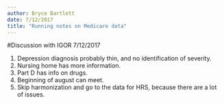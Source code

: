 ```yaml
---
author: Bryce Bartlett
date: 7/12/2017
title: "Running notes on Medicare data"
---
```


#Discussion with IGOR 7/12/2017

1. Depression diagnosis probably thin, and no identification of severity.
2. Nursing home has more information.
3. Part D has info on drugs.
4. Beginning of august can meet.
5. Skip harmonization and go to the data for HRS, because there are a lot of issues.